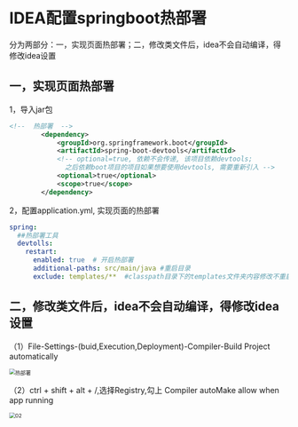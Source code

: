 # IDEA配置springboot热部署

分为两部分：一，实现页面热部署；二，修改类文件后，idea不会自动编译，得修改idea设置

## 一，实现页面热部署

1，导入jar包

```pom.xml
<!--  热部署  -->
        <dependency>
            <groupId>org.springframework.boot</groupId>
            <artifactId>spring-boot-devtools</artifactId>
            <!-- optional=true, 依赖不会传递, 该项目依赖devtools;
              之后依赖boot项目的项目如果想要使用devtools, 需要重新引入 -->
            <optional>true</optional>
            <scope>true</scope>
        </dependency>
```

2，配置application.yml,  实现页面的热部署

```application.yml
spring: 
  ##热部署工具
  devtolls:
    restart:
      enabled: true  # 开启热部署
      additional-paths: src/main/java #重启目录
      exclude: templates/**  #classpath目录下的templates文件夹内容修改不重启
```

## 二，修改类文件后，idea不会自动编译，得修改idea设置

（1）File-Settings-(buid,Execution,Deployment)-Compiler-Build Project automatically

<img src="C:\Users\O20110004\Desktop\tyopra图片\热部署.png" alt="热部署" style="zoom:67%;" />

（2）ctrl + shift + alt + /,选择Registry,勾上 Compiler autoMake allow when app running



<img src="C:\Users\O20110004\Desktop\tyopra图片\02.png" alt="02" style="zoom:67%;" />